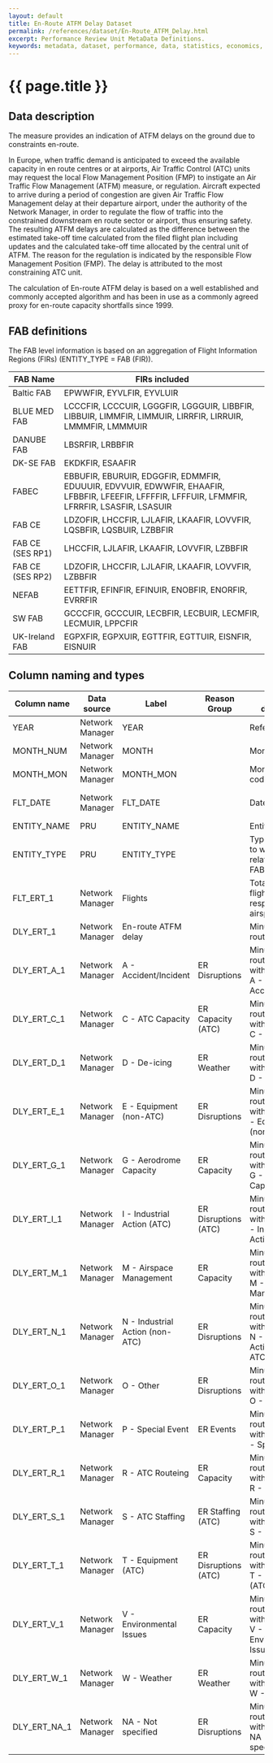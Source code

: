 ```yaml
---
layout: default
title: En-Route ATFM Delay Dataset
permalink: /references/dataset/En-Route_ATFM_Delay.html
excerpt: Performance Review Unit MetaData Definitions.
keywords: metadata, dataset, performance, data, statistics, economics, air transport, flights, europe, cost efficiency
---
```

# {{ page.title }}

## Data description
The measure provides an indication of ATFM delays on the ground due to constraints en-route.

In Europe, when traffic demand is anticipated to exceed the available capacity in en route centres
or at airports, Air Traffic Control (ATC) units may request the local Flow Management Position (FMP)
to instigate an Air Traffic Flow Management (ATFM) measure, or regulation.
Aircraft expected to arrive during a period of congestion are given Air Traffic Flow Management
delay at their departure airport, under the authority of the Network Manager,
in order to regulate the flow of traffic into the constrained downstream en route sector or airport,
thus ensuring safety.
The resulting ATFM delays are calculated as the difference between the estimated take-off time
calculated from the filed flight plan including updates and the calculated take-off time allocated
by the central unit of ATFM.
The reason for the regulation is indicated by the responsible Flow Management Position (FMP).
The delay is attributed to the most constraining ATC unit.

The calculation of En-route ATFM delay is based on a well established and commonly accepted
algorithm and has been in use as a commonly agreed proxy for en-route capacity shortfalls since 1999.

## FAB definitions

The FAB level information is based on an aggregation of Flight Information Regions (FIRs) (ENTITY_TYPE = FAB (FIR)).

| FAB Name         | FIRs included                                                                                                                                  |
|------------------|------------------------------------------------------------------------------------------------------------------------------------------------|
| Baltic FAB       | EPWWFIR, EYVLFIR, EYVLUIR                                                                                                                      |
| BLUE MED FAB     | LCCCFIR, LCCCUIR, LGGGFIR, LGGGUIR, LIBBFIR, LIBBUIR, LIMMFIR, LIMMUIR, LIRRFIR, LIRRUIR, LMMMFIR, LMMMUIR                                     |
| DANUBE FAB       | LBSRFIR, LRBBFIR                                                                                                                               |
| DK-SE FAB        | EKDKFIR, ESAAFIR                                                                                                                               |
| FABEC            | EBBUFIR, EBURUIR, EDGGFIR, EDMMFIR, EDUUUIR, EDVVUIR, EDWWFIR, EHAAFIR, LFBBFIR, LFEEFIR, LFFFFIR, LFFFUIR, LFMMFIR, LFRRFIR, LSASFIR, LSASUIR |
| FAB CE           | LDZOFIR, LHCCFIR, LJLAFIR, LKAAFIR, LOVVFIR, LQSBFIR, LQSBUIR, LZBBFIR                                                                         |
| FAB CE (SES RP1) | LHCCFIR, LJLAFIR, LKAAFIR, LOVVFIR, LZBBFIR                                                                                                    |
| FAB CE (SES RP2) | LDZOFIR, LHCCFIR, LJLAFIR, LKAAFIR, LOVVFIR, LZBBFIR                                                                                           |
| NEFAB            | EETTFIR, EFINFIR, EFINUIR, ENOBFIR, ENORFIR, EVRRFIR                                                                                           |
| SW FAB           | GCCCFIR, GCCCUIR, LECBFIR, LECBUIR, LECMFIR, LECMUIR, LPPCFIR                                                                                  |
| UK-Ireland FAB   | EGPXFIR, EGPXUIR, EGTTFIR, EGTTUIR, EISNFIR, EISNUIR                                                                                           |


## Column naming and types

| Column name  | Data source     | Label                           | Reason Group         | Column description                                                             | Example    |
|--------------|-----------------|---------------------------------|----------------------|--------------------------------------------------------------------------------|------------|
| YEAR         | Network Manager | YEAR                            |                      | Reference year                                                                 | 2015       |
| MONTH_NUM    | Network Manager | MONTH                           |                      | Month (numeric)                                                                | 3          |
| MONTH_MON    | Network Manager | MONTH_MON                       |                      | Month (3-letter code)                                                          | MAR        |
| FLT_DATE     | Network Manager | FLT_DATE                        |                      | Date of flight                                                                 | 17-MAR-2015|
| ENTITY_NAME  | PRU             | ENTITY_NAME                     |                      | Entity name                                                                    | FAB CE     |
| ENTITY_TYPE  | PRU             | ENTITY_TYPE                     |                      | Type of the entity to which the data relates (ANSP, FAB, AREA)                 | FAB (AUA)  |
| FLT_ERT_1    | Network Manager | Flights                         |                      | Total number of flights within the respective airspace                         | 3853       |
| DLY_ERT_1    | Network Manager | En-route ATFM delay             |                      | Minutes of en-route ATFM delay                                                 | 0          |
| DLY_ERT_A_1  | Network Manager | A - Accident/Incident           | ER Disruptions       | Minutes of en-route ATFM delay with delay code A - Accident/Incident           | 0          |
| DLY_ERT_C_1  | Network Manager | C - ATC Capacity                | ER Capacity (ATC)    | Minutes of en-route ATFM delay with delay code C - ATC Capacity                | 0          |
| DLY_ERT_D_1  | Network Manager | D - De-icing                    | ER Weather           | Minutes of en-route ATFM delay with delay code D - De-icing                    | 0          |
| DLY_ERT_E_1  | Network Manager | E - Equipment (non-ATC)         | ER Disruptions       | Minutes of en-route ATFM delay with delay code E - Equipment (non-ATC)         | 0          |
| DLY_ERT_G_1  | Network Manager | G - Aerodrome Capacity          | ER Capacity          | Minutes of en-route ATFM delay with delay code G - Aerodrome Capacity          | 0          |
| DLY_ERT_I_1  | Network Manager | I - Industrial Action (ATC)     | ER Disruptions (ATC) | Minutes of en-route ATFM delay with delay code I - Industrial Action (ATC)     | 0          |
| DLY_ERT_M_1  | Network Manager | M - Airspace Management         | ER Capacity          | Minutes of en-route ATFM delay with delay code M - Airspace Management         | 0          |
| DLY_ERT_N_1  | Network Manager | N - Industrial Action (non-ATC) | ER Disruptions       | Minutes of en-route ATFM delay with delay code N - Industrial Action (non-ATC) | 0          |
| DLY_ERT_O_1  | Network Manager | O - Other                       | ER Disruptions       | Minutes of en-route ATFM delay with delay code O - Other                       | 0          |
| DLY_ERT_P_1  | Network Manager | P - Special Event               | ER Events            | Minutes of en-route ATFM delay with delay code P - Special Event               | 0          |
| DLY_ERT_R_1  | Network Manager | R - ATC Routeing                | ER Capacity          | Minutes of en-route ATFM delay with delay code R - ATC Routeing                | 0          |
| DLY_ERT_S_1  | Network Manager | S - ATC Staffing                | ER Staffing (ATC)    | Minutes of en-route ATFM delay with delay code S - ATC Staffing                | 0          |
| DLY_ERT_T_1  | Network Manager | T - Equipment (ATC)             | ER Disruptions (ATC) | Minutes of en-route ATFM delay with delay code T - Equipment (ATC)             | 0          |
| DLY_ERT_V_1  | Network Manager | V - Environmental Issues        | ER Capacity          | Minutes of en-route ATFM delay with delay code V - Environmental Issues        | 0          |
| DLY_ERT_W_1  | Network Manager | W - Weather                     | ER Weather           | Minutes of en-route ATFM delay with delay code W - Weather                     | 0          |
| DLY_ERT_NA_1 | Network Manager | NA - Not specified              | ER Disruptions       | Minutes of en-route ATFM delay with delay code NA - Not specified              | 0          |
